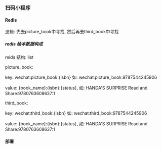 ### 扫码小程序

#### Redis

逻辑: 先去picture_book中寻找, 然后再去third_book中寻找

##### redis 绘本数据构成 

reids 结构: list 

picture_book:

key: wechat:picture_book:{isbn} 如: wechat:picture_book:9787544245906

value: {book_name}:{isbn}:{status}, 如: HANDA'S SURPRISE Read and Share:9780763608637:1

third_book:

key: wechat:third_book:{isbn} 如: wechat:third_book:9787544245906

value: {book_name}:{isbn}:{status}, 如: HANDA'S SURPRISE Read and Share:9780763608637:1

#### 部署



